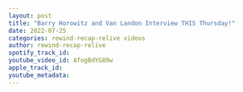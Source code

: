 ```yaml
---
layout: post
title: "Barry Horowitz and Van Landon Interview THIS Thursday!"
date: 2022-07-25
categories: rewind-recap-relive videos
author: rewind-recap-relive
spotify_track_id: 
youtube_video_id: AfogBdYG89w
apple_track_id: 
youtube_metadata: 
---
```

